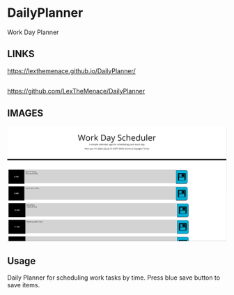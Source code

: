 # DailyPlanner
Work Day Planner

## LINKS
https://lexthemenace.github.io/DailyPlanner/ 
##
https://github.com/LexTheMenace/DailyPlanner

## IMAGES
![CODE QUIZ SCREENSHOT](https://github.com/LexTheMenace/DailyPlanner/blob/master/Assets/Screenshot%20(84).png)

## Usage
Daily Planner for scheduling work tasks by time. Press blue save button to save items.

